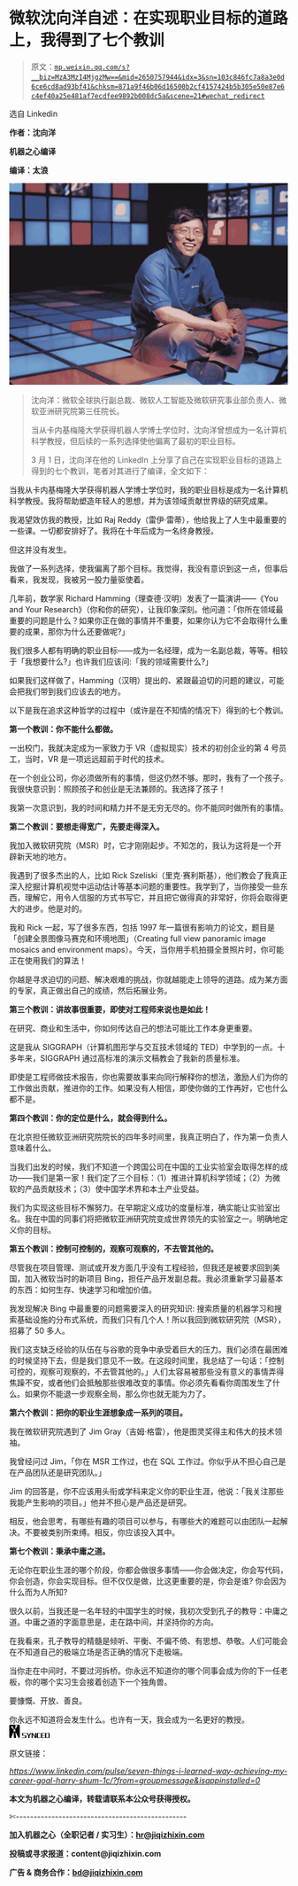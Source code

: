 # 微软沈向洋自述：在实现职业目标的道路上，我得到了七个教训

> 原文：[`mp.weixin.qq.com/s?__biz=MzA3MzI4MjgzMw==&mid=2650757944&idx=3&sn=103c846fc7a8a3e0d6ce6cd8ad93bf41&chksm=871a9f46b06d16500b2cf4157424b5b305e50e87e6c4ef40a25e481af7ecdfee9892b008dc5a&scene=21#wechat_redirect`](http://mp.weixin.qq.com/s?__biz=MzA3MzI4MjgzMw==&mid=2650757944&idx=3&sn=103c846fc7a8a3e0d6ce6cd8ad93bf41&chksm=871a9f46b06d16500b2cf4157424b5b305e50e87e6c4ef40a25e481af7ecdfee9892b008dc5a&scene=21#wechat_redirect)

选自 Linkedin

**作者：沈向洋**

**机器之心编译**

**编译：太浪**

![](img/199408dacb6fc71ac7266aa4733ec9ca.jpg)

> 沈向洋：微软全球执行副总裁、微软人工智能及微软研究事业部负责人、微软亚洲研究院第三任院长。
> 
> 当从卡内基梅隆大学获得机器人学博士学位时，沈向洋曾想成为一名计算机科学教授，但后续的一系列选择使他偏离了最初的职业目标。
> 
> 3 月 1 日，沈向洋在他的 LinkedIn 上分享了自己在实现职业目标的道路上得到的七个教训，笔者对其进行了编译，全文如下：

当我从卡内基梅隆大学获得机器人学博士学位时，我的职业目标是成为一名计算机科学教授。我将帮助塑造年轻人的思想，并为该领域贡献世界级的研究成果。

我渴望效仿我的教授，比如 Raj Reddy（雷伊·雷蒂），他给我上了人生中最重要的一些课。一切都安排好了。我将在十年后成为一名终身教授。

但这并没有发生。

我做了一系列选择，使我偏离了那个目标。我觉得，我没有意识到这一点，但事后看来，我发现，我被另一股力量驱使着。

几年前，数学家 Richard Hamming（理查德·汉明）发表了一篇演讲——《You and Your Research》（你和你的研究），让我印象深刻。他问道：「你所在领域最重要的问题是什么？如果你正在做的事情并不重要，如果你认为它不会取得什么重要的成果，那你为什么还要做呢?」

我们很多人都有明确的职业目标——成为一名经理，成为一名副总裁，等等。相较于「我想要什么?」也许我们应该问:「我的领域需要什么?」

如果我们这样做了，Hamming（汉明）提出的、紧跟最迫切的问题的建议，可能会把我们带到我们应该去的地方。

以下是我在追求这种哲学的过程中（或许是在不知情的情况下）得到的七个教训。

**第一个教训：你不能什么都做。**

一出校门，我就决定成为一家致力于 VR（虚拟现实）技术的初创企业的第 4 号员工，当时，VR 是一项远远超前于时代的技术。

在一个创业公司，你必须做所有的事情，但这仍然不够。那时，我有了一个孩子。我很快意识到：照顾孩子和创业是无法兼顾的。我选择了孩子！

我第一次意识到，我的时间和精力并不是无穷无尽的。你不能同时做所有的事情。

**第二个教训：要想走得宽广，先要走得深入。**

我加入微软研究院（MSR）时，它才刚刚起步。不知怎的，我认为这将是一个开辟新天地的地方。

我遇到了很多杰出的人，比如 Rick Szeliski（里克·赛利斯基），他们教会了我真正深入挖掘计算机视觉中运动估计等基本问题的重要性。我学到了，当你接受一些东西，理解它，用令人信服的方式书写它，并且把它做得真的非常好，你将会取得更大的进步。他是对的。

我和 Rick 一起，写了很多东西，包括 1997 年一篇很有影响力的论文，题目是「创建全景图像马赛克和环境地图」（Creating full view panoramic image mosaics and environment maps）。今天，当你用手机拍摄全景照片时，你可能正在使用我们的算法！

你越是寻求迫切的问题、解决艰难的挑战，你就越能走上领导的道路。成为某方面的专家，真正做出自己的成绩，然后拓展业务。

**第三个教训：讲故事很重要，即使对工程师来说也是如此！**

在研究、商业和生活中，你如何传达自己的想法可能比工作本身更重要。

这是我从 SIGGRAPH（计算机图形学与交互技术领域的 TED）中学到的一点。十多年来，SIGGRAPH 通过高标准的演示文稿教会了我新的质量标准。

即使是工程师做技术报告，你也需要故事来向同行解释你的想法，激励人们为你的工作做出贡献，推进你的工作。如果没有人相信，即使你做的工作再好，它也什么都不是。

**第四个教训：你的定位是什么，就会得到什么。**

在北京担任微软亚洲研究院院长的四年多时间里，我真正明白了，作为第一负责人意味着什么。

当我们出发的时候，我们不知道一个跨国公司在中国的工业实验室会取得怎样的成功——我们是第一家！我们定了三个目标：（1）推进计算机科学领域；（2）为微软的产品贡献技术；（3）使中国学术界和本土产业受益。

我们为实现这些目标不懈努力。在早期定义成功的度量标准，确实能让实验室出名。我在中国的同事们将把微软亚洲研究院变成世界领先的实验室之一。明确地定义你的目标。

**第五个教训：控制可控制的，观察可观察的，不去管其他的。**

尽管我在项目管理、测试或开发方面几乎没有工程经验，但我还是被要求回到美国，加入微软当时的新项目 Bing，担任产品开发副总裁。我必须重新学习最基本的东西：如何生存、快速学习和增加价值。

我发现解决 Bing 中最重要的问题需要深入的研究知识: 搜索质量的机器学习和搜索基础设施的分布式系统，而我们只有几个人！所以我回到微软研究院（MSR），招募了 50 多人。

我们这支缺乏经验的队伍在与谷歌的竞争中承受着巨大的压力。我们必须在最困难的时候坚持下去，但是我们意见不一致。在这段时间里，我总结了一句话：「控制可控的，观察可观察的，不去管其他的。」人们太容易被那些没有意义的事情弄得焦躁不安，或者他们会抵触那些很难改变的事情。你必须先看看你周围发生了什么。如果你不能退一步观察全局，那么你也就无能为力了。

**第六个教训：把你的职业生涯想象成一系列的项目。**

我在微软研究院遇到了 Jim Gray（吉姆·格雷），他是图灵奖得主和伟大的技术领袖。

我曾经问过 Jim，「你在 MSR 工作过，也在 SQL 工作过。你似乎从不担心自己是在产品团队还是研究团队。」

Jim 的回答是，你不应该用头衔或学科来定义你的职业生涯，他说：「我关注那些我能产生影响的项目。」他并不担心是产品还是研究。

相反，他会思考，有哪些有趣的项目可以参与，有哪些大的难题可以由团队一起解决。不要被类别所束缚。相反，你应该投入其中。

**第七个教训：秉承中庸之道。**

无论你在职业生涯的哪个阶段，你都会做很多事情——你会做决定，你会写代码，你会创造，你会实现目标。但不仅仅是做，比这更重要的是，你会是谁? 你会因为什么而为人所知?

很久以前，当我还是一名年轻的中国学生的时候，我初次受到孔子的教导：中庸之道。中庸之道的字面意思是，走在路中间，并坚持你的方向。

在我看来，孔子教导的精髓是倾听、平衡、不偏不倚、有思想、恭敬。人们可能会在不知道自己的极端立场是否正确的情况下走极端。

当你走在中间时，不要过河拆桥。你永远不知道你的哪个同事会成为你的下一任老板，你的哪个实习生会接着创造下一个独角兽。

要慷慨、开放、善良。

你永远不知道将会发生什么。也许有一天，我会成为一名更好的教授。 ***![](img/98db554c57db91144fde9866558fb8c3.jpg)***

原文链接：

*https://www.linkedin.com/pulse/seven-things-i-learned-way-achieving-my-career-goal-harry-shum-1c/?from=groupmessage&isappinstalled=0*

****本文为机器之心编译，**转载请联系本公众号获得授权****。**

✄------------------------------------------------

**加入机器之心（全职记者 / 实习生）：hr@jiqizhixin.com**

**投稿或寻求报道：**content**@jiqizhixin.com**

**广告 & 商务合作：bd@jiqizhixin.com**